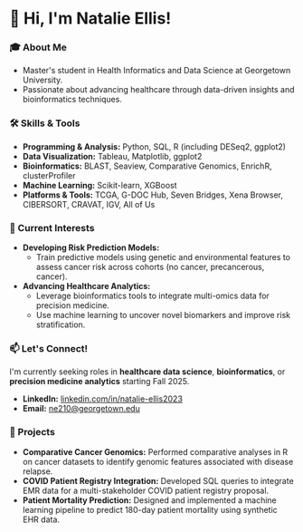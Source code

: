 # 👋 Hi, I'm Natalie Ellis!  

### 🎓 About Me  
- Master's student in Health Informatics and Data Science at Georgetown University.  
- Passionate about advancing healthcare through data-driven insights and bioinformatics techniques.  

### 🛠️ Skills & Tools  
- **Programming & Analysis:** Python, SQL, R (including DESeq2, ggplot2)  
- **Data Visualization:** Tableau, Matplotlib, ggplot2  
- **Bioinformatics:** BLAST, Seaview, Comparative Genomics, EnrichR, clusterProfiler  
- **Machine Learning:** Scikit-learn, XGBoost  
- **Platforms & Tools:** TCGA, G-DOC Hub, Seven Bridges, Xena Browser, CIBERSORT, CRAVAT, IGV, All of Us  

### 🌟 Current Interests  
- **Developing Risk Prediction Models:**  
  - Train predictive models using genetic and environmental features to assess cancer risk across cohorts (no cancer, precancerous, cancer).  
- **Advancing Healthcare Analytics:**  
  - Leverage bioinformatics tools to integrate multi-omics data for precision medicine.  
  - Use machine learning to uncover novel biomarkers and improve risk stratification.  

### 📫 Let's Connect!  

I'm currently seeking roles in **healthcare data science**, **bioinformatics**, or **precision medicine analytics** starting Fall 2025.  

- **LinkedIn:** [linkedin.com/in/natalie-ellis2023](https://linkedin.com/in/natalie-ellis2023)  
- **Email:** ne210@georgetown.edu 

### 🌱 Projects  
- **Comparative Cancer Genomics:** Performed comparative analyses in R on cancer datasets to identify genomic features associated with disease relapse.  
- **COVID Patient Registry Integration:** Developed SQL queries to integrate EMR data for a multi-stakeholder COVID patient registry proposal.  
- **Patient Mortality Prediction:** Designed and implemented a machine learning pipeline to predict 180-day patient mortality using synthetic EHR data.  
 


